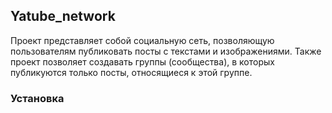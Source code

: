 ## Yatube_network

Проект представляет собой социальную сеть, позволяющую пользователям публиковать посты с текстами и изображениями. Также проект позволяет создавать группы (сообщества), в которых публикуются только посты, относящиеся к этой группе.

### Установка  

